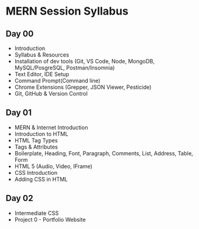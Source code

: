 # MERN Session Syllabus

## Day 00

- Introduction
- Syllabus & Resources
- Installation of dev tools (Git, VS Code, Node, MongoDB, MySQL/PosgreSQL, Postman/Insomnia)
- Text Editor, IDE Setup
- Command Prompt(Command line)
- Chrome Extensions (Grepper, JSON Viewer, Pesticide)
- Git, GitHub & Version Control


## Day 01

- MERN & Internet Introduction
- Introduction to HTML 
- HTML Tag Types
- Tags & Attributes
- Boilerplate, Heading, Font, Paragraph, Comments, List, Address, Table, Form
- HTML 5 (Audio, Video, IFrame)
- CSS Introduction
- Adding CSS in HTML

## Day 02

- Intermediate CSS
- Project 0 - Portfolio Website
